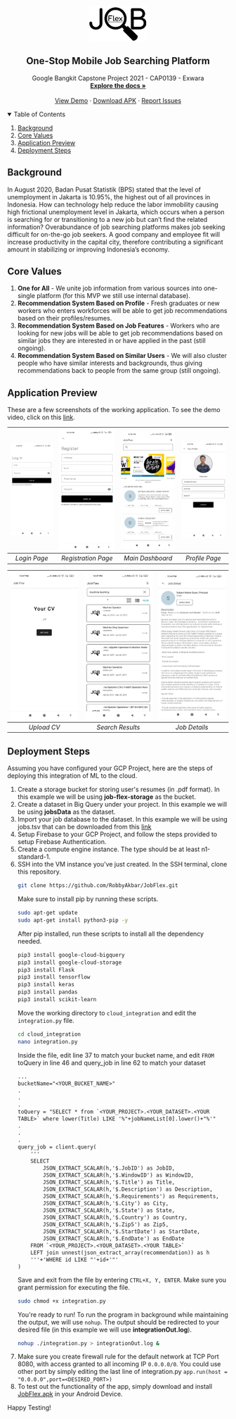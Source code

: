 <!-- PROJECT LOGO -->
<br />
<p align="center">
  <a href="https://github.com/RobbyAkbar/JobFlex">
    <img src="jobflexLogo.png" alt="Logo" height="80">
  </a>

  <h2 align="center">One-Stop Mobile Job Searching Platform</h2>

  <p align="center">
    Google Bangkit Capstone Project 2021 - CAP0139 - Exwara
    <br />
    <a href="https://docs.google.com/presentation/d/1G63phpBTalT-cIOkGxMyQqwxJe1kSm_IUX140RSOWJM/edit?usp=sharing"><strong>Explore the docs »</strong></a>
    <br />
    <br />
    <a href="https://drive.google.com/file/d/1Vt6KB5zseLPs6UoG0SalCYto4tjHQMn7/view?usp=sharing">View Demo</a>
    ·
    <a href="https://drive.google.com/file/d/1LtdbJARqVMaB1o57OzoVXpfb71ANXdD_/view?usp=sharing">Download APK</a>
    ·
    <a href="https://github.com/RobbyAkbar/JobFlex/issues">Report Issues</a>
  </p>
</p>

<!-- TABLE OF CONTENTS -->
<details open="open">
  <summary>Table of Contents</summary>
  <ol>
    <li><a href="#background">Background</a></li>
    <li><a href="#core-values">Core Values</a></li>
    <li><a href="#application-preview">Application Preview</a></li>
    <li><a href="#deployment-steps">Deployment Steps</a></li>
  </ol>
</details>

## Background
In August 2020, Badan Pusat Statistik (BPS) stated that the level of unemployment in Jakarta is 10.95%, the highest out of all provinces in Indonesia. How can technology help reduce the labor immobility causing high frictional unemployment level in Jakarta, which occurs when a person is searching for or transitioning to a new job but can’t find the related information? Overabundance of job searching platforms makes job seeking difficult for on-the-go job seekers. A good company and employee fit will increase productivity in the capital city, therefore contributing a significant amount in stabilizing or improving Indonesia’s economy.

## Core Values
1.  **One for All** - We unite job information from various sources into one-single platform (for this MVP we still use internal database).
2.  **Recommendation System Based on Profile** - Fresh graduates or new workers who enters workforces will be able to get job recommendations based on their profiles/resumes.
3.  **Recommendation System Based on Job Features** - Workers who are looking for new jobs will be able to get job recommendations based on similar jobs they are interested in or have applied in the past (still ongoing).
4.  **Recommendation System Based on Similar Users** - We will also cluster people who have similar interests and backgrounds, thus giving recommendations back to people from the same group (still ongoing).

## Application Preview
These are a few screenshots of the working application. To see the demo video, click on this [link](https://drive.google.com/file/d/1Vt6KB5zseLPs6UoG0SalCYto4tjHQMn7/view?usp=sharing).

| <img src="resources/login.jpg" alt="login" width="240"> | <img src="resources/registration.jpg" alt="registration" width="240"> | <img src="resources/main.jpg" alt="main" width="240"> | <img src="resources/profile.jpg" alt="profile" width="240"> | 
|:--:|:--:|:--:|:--:|
| *Login Page* | *Registration Page* | *Main Dashboard* | *Profile Page* |

| <img src="resources/upload.jpg" alt="upload" width="240"> | <img src="resources/search.jpg" alt="search" width="240"> | <img src="resources/details.jpg" alt="details" width="240"> |
|:--:|:--:|:--:|
| *Upload CV* | *Search Results* | *Job Details* |

## Deployment Steps
Assuming you have configured your GCP Project, here are the steps of deploying this integration of ML to the cloud.
1.  Create a storage bucket for storing user's resumes (in .pdf format). In this example we will be using **job-flex-storage** as the bucket.
2.  Create a dataset in Big Query under your project. In this example we will be using **jobsData** as the dataset.
3.  Import your job database to the dataset. In this example we will be using jobs.tsv that can be downloaded from this [link](https://www.kaggle.com/c/job-recommendation/data)
4.  Setup Firebase to your GCP Project, and follow the steps provided to setup Firebase Authentication.
5.  Create a compute engine instance. The type should be at least n1-standard-1.
6.  SSH into the VM instance you've just created. In the SSH terminal, clone this repository.
    ```sh
    git clone https://github.com/RobbyAkbar/JobFlex.git
    ```
    Make sure to install pip by running these scripts.
    ```sh
    sudo apt-get update
    sudo apt-get install python3-pip -y
    ```
    After pip installed, run these scripts to install all the dependency needed.
    ```sh
    pip3 install google-cloud-bigquery
    pip3 install google-cloud-storage
    pip3 install Flask
    pip3 install tensorflow
    pip3 install keras
    pip3 install pandas
    pip3 install scikit-learn
    ```
    Move the working directory to `cloud_integration` and edit the `integration.py` file.
    ```sh
    cd cloud_integration
    nano integration.py
    ```
    Inside the file, edit line 37 to match your bucket name, and edit `FROM` toQuery in line 46 and query_job in line 62 to match your dataset
    ```python3
    ...
    bucketName="<YOUR_BUCKET_NAME>"
    .
    .
    .
    toQuery = "SELECT * from `<YOUR_PROJECT>.<YOUR_DATASET>.<YOUR TABLE>` where lower(Title) LIKE '%"+jobNameList[0].lower()+"%'"
    .
    .
    .
    query_job = client.query(
        '''
        SELECT
            JSON_EXTRACT_SCALAR(h,'$.JobID') as JobID,
            JSON_EXTRACT_SCALAR(h,'$.WindowID') as WindowID,
            JSON_EXTRACT_SCALAR(h,'$.Title') as Title,
            JSON_EXTRACT_SCALAR(h,'$.Description') as Description,
            JSON_EXTRACT_SCALAR(h,'$.Requirements') as Requirements,
            JSON_EXTRACT_SCALAR(h,'$.City') as City,
            JSON_EXTRACT_SCALAR(h,'$.State') as State,
            JSON_EXTRACT_SCALAR(h,'$.Country') as Country,
            JSON_EXTRACT_SCALAR(h,'$.Zip5') as Zip5,
            JSON_EXTRACT_SCALAR(h,'$.StartDate') as StartDate,
            JSON_EXTRACT_SCALAR(h,'$.EndDate') as EndDate
        FROM `<YOUR_PROJECT>.<YOUR_DATASET>.<YOUR TABLE>`
        LEFT join unnest(json_extract_array(recommendation)) as h
        '''+'WHERE id LIKE "'+id+'"'
    )
    ```
    Save and exit from the file by entering `CTRL+X, Y, ENTER`. Make sure you grant permission for executing the file.
    ```sh
    sudo chmod +x integration.py
    ```
    You're ready to run! To run the program in background while maintaining the output, we will use `nohup`. The output should be redirected to your desired file (in this example we will use **integrationOut.log**).
    ```sh
    nohup ./integration.py > integrationOut.log &
    ```
4.  Make sure you create firewall rule for the default network at TCP Port 8080, with access granted to all incoming IP `0.0.0.0/0`. You could use other port by simply editing the last line of integration.py `app.run(host = "0.0.0.0",port=<DESIRED_PORT>)`
5.  To test out the functionality of the app, simply download and install [JobFlex.apk](https://drive.google.com/file/d/1LtdbJARqVMaB1o57OzoVXpfb71ANXdD_/view?usp=sharing) in your Android Device.

Happy Testing!


